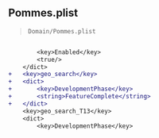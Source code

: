 ## Pommes.plist

> `Domain/Pommes.plist`

```diff

 		<key>Enabled</key>
 		<true/>
 	</dict>
+	<key>geo_search</key>
+	<dict>
+		<key>DevelopmentPhase</key>
+		<string>FeatureComplete</string>
+	</dict>
 	<key>geo_search_T13</key>
 	<dict>
 		<key>DevelopmentPhase</key>

```
